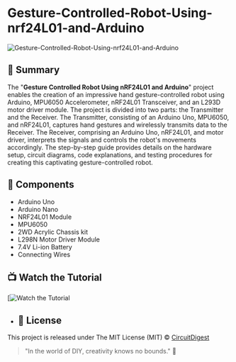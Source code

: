 # Gesture-Controlled-Robot-Using-nrf24L01-and-Arduino
![Gesture-Controlled-Robot-Using-nrf24L01-and-Arduino](https://github.com/gauravtak077/Gesture-Controlled-Robot-Using-nrf24L01-and-Arduino/blob/main/Thumbnail%20Image/IMG_5972.HEIC)


## 📜 Summary

The "**Gesture Controlled Robot Using nRF24L01 and Arduino**" project enables the creation of an impressive hand gesture-controlled robot using Arduino, MPU6050 Accelerometer, nRF24L01 Transceiver, and an L293D motor driver module. The project is divided into two parts: the Transmitter and the Receiver. The Transmitter, consisting of an Arduino Uno, MPU6050, and nRF24L01, captures hand gestures and wirelessly transmits data to the Receiver. The Receiver, comprising an Arduino Uno, nRF24L01, and motor driver, interprets the signals and controls the robot's movements accordingly. The step-by-step guide provides details on the hardware setup, circuit diagrams, code explanations, and testing procedures for creating this captivating gesture-controlled robot.

## 🧰 Components
- Arduino Uno
- Arduino Nano
- NRF24L01 Module 
- MPU6050
- 2WD Acrylic Chassis kit
- L298N Motor Driver Module
- 7.4V Li-ion Battery
- Connecting Wires

## 📺 Watch the Tutorial

[![Watch the Tutorial](https://github.com/gauravtak077/Gesture-Controlled-Robot-Using-nrf24L01-and-Arduino/blob/main/Thumbnail%20Image/Assembly-%26-working-videofor-GIF-final.gif)

- ## 📝 License

This project is released under The MIT License (MIT) © [CircuitDigest](https://github.com/circuit-digest)

> "In the world of DIY, creativity knows no bounds." 🎨
